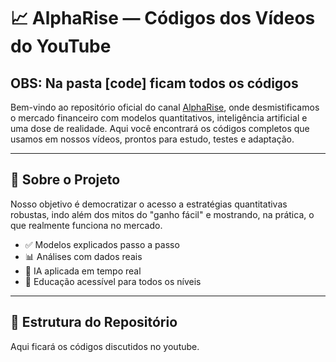 # 📈 AlphaRise — Códigos dos Vídeos do YouTube

OBS: Na pasta [code] ficam todos os códigos
---
Bem-vindo ao repositório oficial do canal [AlphaRise](https://youtube.com/@alphariseoficial), onde desmistificamos o mercado financeiro com modelos quantitativos, inteligência artificial e uma dose de realidade. Aqui você encontrará os códigos completos que usamos em nossos vídeos, prontos para estudo, testes e adaptação.

---

## 🚀 Sobre o Projeto

Nosso objetivo é democratizar o acesso a estratégias quantitativas robustas, indo além dos mitos do "ganho fácil" e mostrando, na prática, o que realmente funciona no mercado.

- ✅ Modelos explicados passo a passo
- 📊 Análises com dados reais
- 🤖 IA aplicada em tempo real
- 🧠 Educação acessível para todos os níveis

---

## 📁 Estrutura do Repositório

Aqui ficará os códigos discutidos no youtube.

